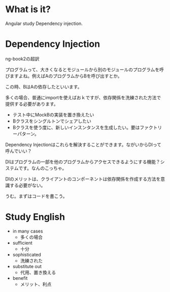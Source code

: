 # What is it?

Angular study Dependency injection.

# Dependency Injection

ng-book2の超訳

プログラムって、大きくなるとモジュールから別のモジュールのプログラムを呼びますよね。例えばAのプログラムからBを呼び出すとか。

この時、BはAの依存したといいます。

多くの場合、普通にimportを使えばおｋですが、依存関係を洗練された方法で提供する必要があります。

* テスト中にMockBの実装を置き換えたい
* Bクラスをシングルトンでシェアしたい
* Bクラスを使う度に、新しいインスンタンスを生成したい。要はファクトリーパターン。

Dependency Injectionはこれらを解決することができます。ながいからDIって呼んでいい？

DIはプログラムの一部を他のプログラムからアクセスできるようにする機能？システムです。なんのこっちゃ。

DIのメリットは、クライアントのコンポーネントは依存関係を作成する方法を意識する必要がない。

うむ。まずはコードを書こう。


# Study English

* in many cases
    * 多くの場合
* sufficient
    * 十分
* sophisticated
    * 洗練された
* substitute out 
    * 代用、置き換える
* benefit
    * メリット、利点
